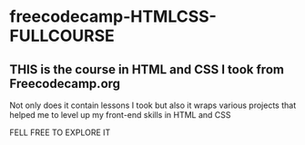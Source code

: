 #  freecodecamp-HTMLCSS-FULLCOURSE
## THIS is the course in HTML and CSS I took from Freecodecamp.org  

Not only does it contain lessons I took but also it wraps various projects that helped me to level up my front-end skills in HTML and CSS

FELL FREE TO EXPLORE IT
